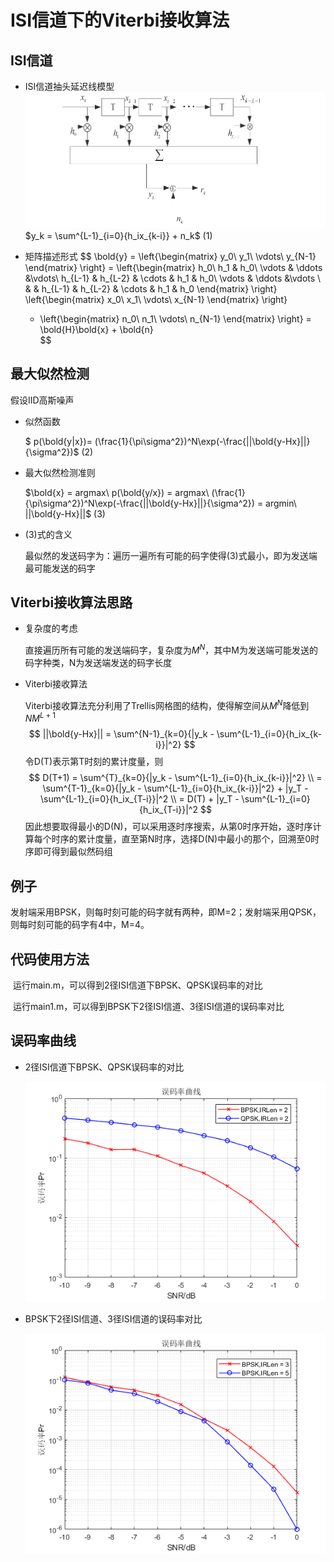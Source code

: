 # ISI信道下的Viterbi接收算法

## ISI信道

- ISI信道抽头延迟线模型
![figure](.\Fig\ISI信道模型.png)
$y_k = \sum^{L-1}_{i=0}{h_ix_{k-i}} + n_k$                    (1)

- 矩阵描述形式
  $$
  \bold{y} = \left\{\begin{matrix}
  y_0\\
  y_1\\
  \vdots\\
  y_{N-1}
   \end{matrix} \right\}
    = \left\{\begin{matrix}
    h_0\\
    h_1 & h_0\\
    \vdots & \ddots &\vdots\\
    h_{L-1} & h_{L-2} & \cdots & h_1 & h_0\\
    \vdots & \ddots &\vdots \\
    & & h_{L-1} & h_{L-2} & \cdots & h_1 & h_0
    \end{matrix} \right\}
    \left\{\begin{matrix}
      x_0\\
      x_1\\
      \vdots\\
      x_{N-1}
     \end{matrix} \right\}
     + \left\{\begin{matrix}
      n_0\\
      n_1\\
      \vdots\\
      n_{N-1}
     \end{matrix} \right\}
     = \bold{H}\bold{x} + \bold{n}       
  $$
  

## 最大似然检测

假设IID高斯噪声

- 似然函数

  $ p(\bold{y|x})= (\frac{1}{\pi\sigma^2})^N\exp(-\frac{||\bold{y-Hx}||}{\sigma^2})$                   (2)

- 最大似然检测准则

  $\bold{x} = argmax\ p(\bold{y/x}) = argmax\ (\frac{1}{\pi\sigma^2})^N\exp(-\frac{||\bold{y-Hx}||}{\sigma^2}) = argmin\ ||\bold{y-Hx}||$         (3)

- (3)式的含义

  最似然的发送码字为：遍历一遍所有可能的码字使得(3)式最小，即为发送端最可能发送的码字

##  Viterbi接收算法思路

- 复杂度的考虑

  直接遍历所有可能的发送端码字，复杂度为$M^N$，其中M为发送端可能发送的码字种类，N为发送端发送的码字长度

- Viterbi接收算法

  Viterbi接收算法充分利用了Trellis网格图的结构，使得解空间从$M^N$降低到$NM^{L+1}$
  $$
  ||\bold{y-Hx}|| = \sum^{N-1}_{k=0}{|y_k - \sum^{L-1}_{i=0}{h_ix_{k-i}}|^2}
  $$
  令D(T)表示第T时刻的累计度量，则
  $$
  D(T+1) = \sum^{T}_{k=0}{|y_k - \sum^{L-1}_{i=0}{h_ix_{k-i}}|^2} \\
  = \sum^{T-1}_{k=0}{|y_k - \sum^{L-1}_{i=0}{h_ix_{k-i}}|^2} + |y_T - \sum^{L-1}_{i=0}{h_ix_{T-i}}|^2 \\
  = D(T) + |y_T - \sum^{L-1}_{i=0}{h_ix_{T-i}}|^2
  $$
  因此想要取得最小的D(N)，可以采用逐时序搜索，从第0时序开始，逐时序计算每个时序的累计度量，直至第N时序，选择D(N)中最小的那个，回溯至0时序即可得到最似然码组

## 例子

​		发射端采用BPSK，则每时刻可能的码字就有两种，即M=2；发射端采用QPSK，则每时刻可能的码字有4中，M=4。

## 代码使用方法

​		运行main.m，可以得到2径ISI信道下BPSK、QPSK误码率的对比

​		运行main1.m，可以得到BPSK下2径ISI信道、3径ISI信道的误码率对比

## 误码率曲线

- 2径ISI信道下BPSK、QPSK误码率的对比

  ![figure](.\Fig\untitled.png)

- BPSK下2径ISI信道、3径ISI信道的误码率对比

  ![figure](.\Fig\untitled1.png)